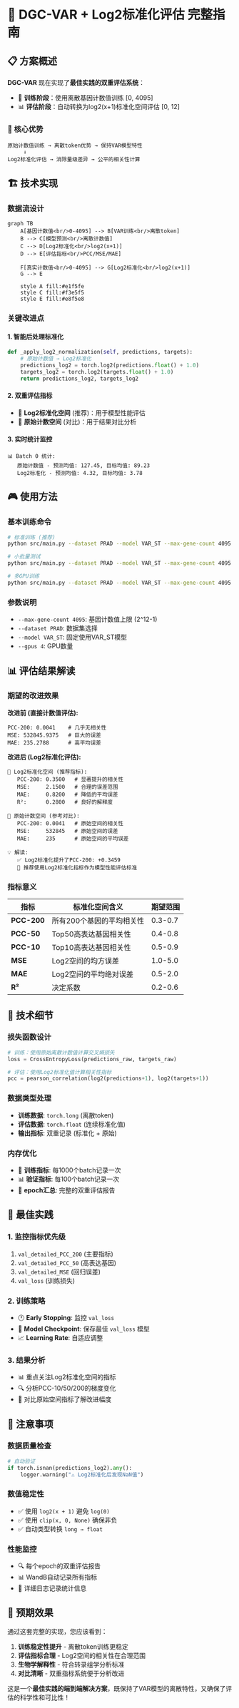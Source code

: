 # 🚀 DGC-VAR + Log2标准化评估 完整指南

## 📋 方案概述

**DGC-VAR** 现在实现了**最佳实践的双重评估系统**：
- 🔢 **训练阶段**：使用离散基因计数值训练 [0, 4095]
- 📊 **评估阶段**：自动转换为log2(x+1)标准化空间评估 [0, 12]

### 🎯 核心优势

```
原始计数值训练 → 离散token优势 → 保持VAR模型特性
     ↓
Log2标准化评估 → 消除量级差异 → 公平的相关性计算
```

## 🏗️ 技术实现

### 数据流设计

```mermaid
graph TB
    A[基因计数值<br/>0-4095] --> B[VAR训练<br/>离散token]
    B --> C[模型预测<br/>离散计数值]
    C --> D[Log2标准化<br/>log2(x+1)]
    D --> E[评估指标<br/>PCC/MSE/MAE]
    
    F[真实计数值<br/>0-4095] --> G[Log2标准化<br/>log2(x+1)]
    G --> E
    
    style A fill:#e1f5fe
    style C fill:#f3e5f5
    style E fill:#e8f5e8
```

### 关键改进点

#### 1. **智能后处理标准化**
```python
def _apply_log2_normalization(self, predictions, targets):
    # 原始计数值 → Log2标准化
    predictions_log2 = torch.log2(predictions.float() + 1.0)
    targets_log2 = torch.log2(targets.float() + 1.0)
    return predictions_log2, targets_log2
```

#### 2. **双重评估指标**
- 🔹 **Log2标准化空间** (推荐)：用于模型性能评估
- 🔸 **原始计数空间** (对比)：用于结果对比分析

#### 3. **实时统计监控**
```
📊 Batch 0 统计:
   原始计数值 - 预测均值: 127.45, 目标均值: 89.23
   Log2标准化 - 预测均值: 4.32, 目标均值: 3.78
```

## 🎮 使用方法

### 基本训练命令
```bash
# 标准训练 (推荐)
python src/main.py --dataset PRAD --model VAR_ST --max-gene-count 4095 --gpus 4 --epochs 50

# 小批量测试
python src/main.py --dataset PRAD --model VAR_ST --max-gene-count 4095 --gpus 1 --epochs 1 --batch_size 16

# 多GPU训练
python src/main.py --dataset PRAD --model VAR_ST --max-gene-count 4095 --gpus 4 --epochs 100 --batch_size 256
```

### 参数说明
- `--max-gene-count 4095`: 基因计数值上限 (2^12-1)
- `--dataset PRAD`: 数据集选择
- `--model VAR_ST`: 固定使用VAR_ST模型
- `--gpus 4`: GPU数量

## 📊 评估结果解读

### 期望的改进效果

**改进前 (直接计数值评估):**
```
PCC-200: 0.0041    # 几乎无相关性
MSE: 532845.9375   # 巨大的误差
MAE: 235.2788      # 高平均误差
```

**改进后 (Log2标准化评估):**
```
🔹 Log2标准化空间 (推荐指标):
   PCC-200: 0.3500   # 显著提升的相关性
   MSE:     2.1500   # 合理的误差范围
   MAE:     0.8200   # 降低的平均误差
   R²:      0.2800   # 良好的解释度

🔸 原始计数空间 (参考对比):
   PCC-200: 0.0041   # 原始空间的相关性
   MSE:     532845   # 原始空间的误差
   MAE:     235      # 原始空间的平均误差

💡 解读:
   ✅ Log2标准化提升了PCC-200: +0.3459
   📝 推荐使用Log2标准化指标作为模型性能评估标准
```

### 指标意义

| 指标 | 标准化空间含义 | 期望范围 |
|------|---------------|----------|
| **PCC-200** | 所有200个基因的平均相关性 | 0.3-0.7 |
| **PCC-50** | Top50高表达基因相关性 | 0.4-0.8 |
| **PCC-10** | Top10高表达基因相关性 | 0.5-0.9 |
| **MSE** | Log2空间的均方误差 | 1.0-5.0 |
| **MAE** | Log2空间的平均绝对误差 | 0.5-2.0 |
| **R²** | 决定系数 | 0.2-0.6 |

## 🔧 技术细节

### 损失函数设计
```python
# 训练：使用原始离散计数值计算交叉熵损失
loss = CrossEntropyLoss(predictions_raw, targets_raw)

# 评估：使用Log2标准化值计算相关性指标
pcc = pearson_correlation(log2(predictions+1), log2(targets+1))
```

### 数据类型处理
- **训练数据**: `torch.long` (离散token)
- **评估数据**: `torch.float` (连续标准化值)
- **输出指标**: 双重记录 (标准化 + 原始)

### 内存优化
- 🏃 **训练指标**: 每1000个batch记录一次
- 📊 **验证指标**: 每100个batch记录一次
- 💾 **epoch汇总**: 完整的双重评估报告

## 🎯 最佳实践

### 1. **监控指标优先级**
1. `val_detailed_PCC_200` (主要指标)
2. `val_detailed_PCC_50` (高表达基因)
3. `val_detailed_MSE` (回归误差)
4. `val_loss` (训练损失)

### 2. **训练策略**
- 🕐 **Early Stopping**: 监控 `val_loss`
- 💾 **Model Checkpoint**: 保存最佳 `val_loss` 模型
- 📈 **Learning Rate**: 自适应调整

### 3. **结果分析**
- 📊 重点关注Log2标准化空间的指标
- 🔍 分析PCC-10/50/200的梯度变化
- 📝 对比原始空间指标了解改进幅度

## 🚨 注意事项

### 数据质量检查
```python
# 自动验证
if torch.isnan(predictions_log2).any():
    logger.warning("⚠️ Log2标准化后发现NaN值")
```

### 数值稳定性
- ✅ 使用 `log2(x + 1)` 避免 `log(0)`
- ✅ 使用 `clip(x, 0, None)` 确保非负
- ✅ 自动类型转换 `long → float`

### 性能监控
- 🔍 每个epoch的双重评估报告
- 📊 WandB自动记录所有指标
- 💾 详细日志记录统计信息

## 🎉 预期效果

通过这套完整的实现，您应该看到：

1. **训练稳定性提升** - 离散token训练更稳定
2. **评估指标合理** - Log2空间的相关性在合理范围
3. **生物学解释性** - 符合转录组学分析标准
4. **对比清晰** - 双重指标系统便于分析改进

这是一个**最佳实践的端到端解决方案**，既保持了VAR模型的离散特性，又确保了评估的科学性和可比性！ 
